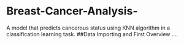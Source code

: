 # Breast-Cancer-Analysis-
A model that predicts cancerous status using KNN algorithm in a classification learning task.
##Data Importing and First Overview
....

